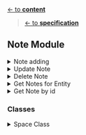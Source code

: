 [<- to **content**](https://github.com/shardoc/shardoc.github.io)
> [<- to **specification**](https://github.com/shardoc/shardoc.github.io/blob/dev/pages/specification.md)
## Note Module


<details>
  <summary>Note adding</summary>

### Endpoints
We expose one endpoint for Note adding. This feature is used for adding notes on any required entity in a project.

#### 1. Add note
   * Path: */note/create*
   * Http method: *POST*
   * Body type: *JSON*
   * Body example: *{"entityId":"dhkfd", "entityType":"document"}*
   * Response type: JSON
   * Response example: 
      * success: *{ "status" : "success", "body" : {"id" : "l93k7df8"} }*
      * failed: *{ "status" : "failed", "error":"title should be unque"}*
	  
</details>

<details>
  <summary>Update Note</summary>

### Endpoints

We expose one endpoint for updating field on space

#### 1. Update Field
   * Path: */note/{noteId}*
   * Http method: *POST*
   * PATH parameters: *noteId* - value any valid id
   * Body type: *JSON*
   * Body example: *{"content":"Updated Content"}*
   * Response type: JSON
   * Response example: 
      * success: *{ "status" : "sucess" }
      * failed: *{ "status" : "failed", "error":"Cannot update field [content]" }*


</details>

  <details>
  <summary>Delete Note</summary>

### Endpoints
We expose one endpoint for deleting note

#### 1. Delete Note
   * Path: */note/{noteId}*
   * Http method: *DELETE*
   * PATH parameters: *noteId* - value any valid id
   * Body type: *EMPTY*
   * Response type: JSON
   * Response example: 
      * success: *{ "status" : "sucess" }
      * failed: *{ "status" : "failed", "error":"Cannot delete note" }*
	
</details>
<details>
  <summary>Get Notes for Entity</summary>

### Endpoints
We expose one endpoint for Notes fetching.

#### 1. Get Notes for entity
   * Path: */note/{page}/{size}*
   * Http method: *POST*
   * PATH parameters: *page* - page number, value *positive number*; *size* - page size, value *positive number* 
   * Body type: *JSON*
   * Body example: *{"entityId":"dhkfd", "entityType":"document"}*
   * Response type: JSON
   * Response example: 
      * success: *{ "status" : "success", "body" : [{"id" : "l93k7df8", "title" :"myNote1"}, {"id" : "f93kvc7df8", "title" :"mySpace2"}]}*
      * failed: *{ "status" : "failed", "error":"unknown"}*
	  
</details>

<details>
  <summary>Get Note by id</summary>

### Endpoints
We expose one endpoint for Note fetching.

#### 1. Get Note
   * Path: */note/{noteId}*
   * Http method: *GET*
   * PATH parameters: *noteId* - value any valid id
   * Response type: JSON
   * Response example: 
      * success: *{ "status" : "success", "body" : {"id" : "l93k7df8", "title" :"mySpace1"}}*
      * failed: *{ "status" : "failed", "error":"unknown"}*
	  
</details>

### Classes

   <details>
  <summary>Space Class</summary>
  
  * Purpose: keep document info structure and corresponding db methods
  * Fields:
    * id 
	* ownerId
	* title
	* visibility - possible values: *searchable* (space memebers could find document by keywords but content and attachment are not visible), *visible*  (space memebers have full access to document)
	* accessibility - possible values: *public* (anybody could join space), *private* - (only invited user could join space)
    * createTime
    * updateTime
  * Methods:
    * findById
	* findAll
    * update
    * insert
    * delete

    </details>
	

	

